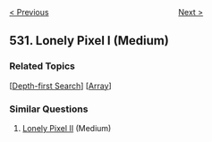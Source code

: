 <!--|This file generated by command(leetcode description); DO NOT EDIT.    |-->
<!--+----------------------------------------------------------------------+-->
<!--|@author    openset <openset.wang@gmail.com>                           |-->
<!--|@link      https://github.com/openset                                 |-->
<!--|@home      https://github.com/openset/leetcode                        |-->
<!--+----------------------------------------------------------------------+-->

[< Previous](https://github.com/openset/leetcode/tree/master/problems/minimum-absolute-difference-in-bst "Minimum Absolute Difference in BST")
　　　　　　　　　　　　　　　　
[Next >](https://github.com/openset/leetcode/tree/master/problems/k-diff-pairs-in-an-array "K-diff Pairs in an Array")

## 531. Lonely Pixel I (Medium)



### Related Topics
  [[Depth-first Search](https://github.com/openset/leetcode/tree/master/tag/depth-first-search/README.md)]
  [[Array](https://github.com/openset/leetcode/tree/master/tag/array/README.md)]

### Similar Questions
  1. [Lonely Pixel II](https://github.com/openset/leetcode/tree/master/problems/lonely-pixel-ii) (Medium)
